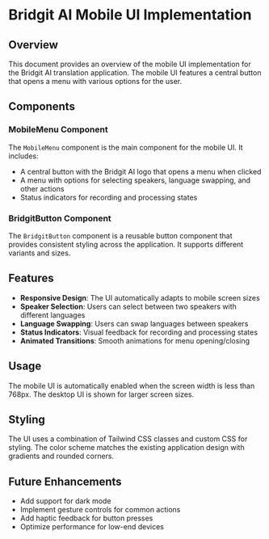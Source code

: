 # Bridgit AI Mobile UI Implementation

## Overview

This document provides an overview of the mobile UI implementation for the Bridgit AI translation application. The mobile UI features a central button that opens a menu with various options for the user.

## Components

### MobileMenu Component

The `MobileMenu` component is the main component for the mobile UI. It includes:

- A central button with the Bridgit AI logo that opens a menu when clicked
- A menu with options for selecting speakers, language swapping, and other actions
- Status indicators for recording and processing states

### BridgitButton Component

The `BridgitButton` component is a reusable button component that provides consistent styling across the application. It supports different variants and sizes.

## Features

- **Responsive Design**: The UI automatically adapts to mobile screen sizes
- **Speaker Selection**: Users can select between two speakers with different languages
- **Language Swapping**: Users can swap languages between speakers
- **Status Indicators**: Visual feedback for recording and processing states
- **Animated Transitions**: Smooth animations for menu opening/closing

## Usage

The mobile UI is automatically enabled when the screen width is less than 768px. The desktop UI is shown for larger screen sizes.

## Styling

The UI uses a combination of Tailwind CSS classes and custom CSS for styling. The color scheme matches the existing application design with gradients and rounded corners.

## Future Enhancements

- Add support for dark mode
- Implement gesture controls for common actions
- Add haptic feedback for button presses
- Optimize performance for low-end devices
